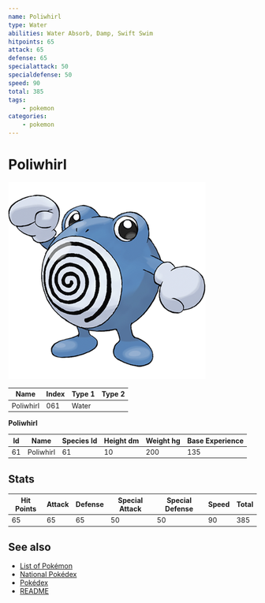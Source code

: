 ```yaml
---
name: Poliwhirl
type: Water
abilities: Water Absorb, Damp, Swift Swim
hitpoints: 65
attack: 65
defense: 65
specialattack: 50
specialdefense: 50
speed: 90
total: 385
tags:
    - pokemon
categories:
    - pokemon
---
```


# Poliwhirl


![Poliwhirl](images/061.png)

| **Name** | **Index** | **Type 1** | **Type 2** |
|----|----|----|----|
| Poliwhirl | 061 | Water  |  |

**Poliwhirl** 




| **Id** | **Name** | **Species Id** | **Height dm** | **Weight hg** | **Base Experience** |
|--------|----------|----------------|------------|------------|---------------------|
| 61 | Poliwhirl | 61 | 10 | 200 | 135 |



## Stats

| **Hit Points** | **Attack** | **Defense** | **Special Attack** | **Special Defense** | **Speed** | **Total** |
|----------------|------------|-------------|--------------------|---------------------|-----------|-----------|
| 65 | 65 | 65 | 50 | 50 | 90 | 385 |

## See also

- [List of Pokémon](../pokemon.md)
- [National Pokédex](../national_pokedex.md)
- [Pokédex](../pokedex.md)
- [README](../README.md)

